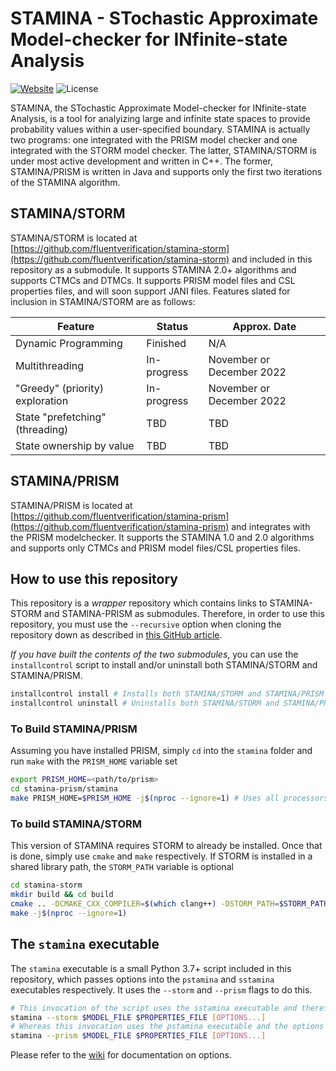 # STAMINA - STochastic Approximate Model-checker for INfinite-state Analysis

[![Website](https://img.shields.io/website?down_message=https%3A%2F%2Fstaminachecker.org&style=social&up_message=https%3A%2F%2Fstaminachecker.org&url=https%3A%2F%2Fstaminachecker.org)](https://staminachecker.org) ![License](https://img.shields.io/github/license/fluentverification/stamina-storm)

STAMINA, the STochastic Approximate Model-checker for INfinite-state Analysis, is a tool for analyizing large and infinite state spaces to provide probability values within a user-specified boundary. STAMINA is actually two programs: one integrated with the PRISM model checker and one integrated with the STORM model checker. The latter, STAMINA/STORM is under most active development and written in C++. The former, STAMINA/PRISM is written in Java and supports only the first two iterations of the STAMINA algorithm.

## STAMINA/STORM

STAMINA/STORM is located at [https://github.com/fluentverification/stamina-storm](https://github.com/fluentverification/stamina-storm) and included in this repository as a submodule. It supports STAMINA 2.0+ algorithms and supports CTMCs and DTMCs. It supports PRISM model files and CSL properties files, and will soon support JANI files. Features slated for inclusion in STAMINA/STORM are as follows:

| Feature                         | Status                  | Approx. Date              |
|---------------------------------|-------------------------|---------------------------|
| Dynamic Programming             | Finished                | N/A                       |
| Multithreading                  | In-progress             | November or December 2022 |
| "Greedy" (priority) exploration | In-progress             | November or December 2022 |
| State "prefetching" (threading) | TBD                     | TBD                       |
| State ownership by value        | TBD                     | TBD                       |

## STAMINA/PRISM

STAMINA/PRISM is located at [https://github.com/fluentverification/stamina-prism](https://github.com/fluentverification/stamina-prism) and integrates with the PRISM modelchecker. It supports the STAMINA 1.0 and 2.0 algorithms and supports only CTMCs and PRISM model files/CSL properties files.

## How to use this repository

This repository is a *wrapper* repository which contains links to STAMINA-STORM and STAMINA-PRISM as submodules. Therefore, in order to use this repository, you must use the `--recursive` option when cloning the repository down as described in [this GitHub article](https://github.blog/2016-02-01-working-with-submodules/).

*If you have built the contents of the two submodules*, you can use the `installcontrol` script to install and/or uninstall both STAMINA/STORM and STAMINA/PRISM.

```bash
installcontrol install # Installs both STAMINA/STORM and STAMINA/PRISM
installcontrol uninstall # Uninstalls both STAMINA/STORM and STAMINA/PRISM
```

### To Build STAMINA/PRISM

Assuming you have installed PRISM, simply `cd` into the `stamina` folder and run `make` with the `PRISM_HOME` variable set

```bash
export PRISM_HOME=<path/to/prism>
cd stamina-prism/stamina
make PRISM_HOME=$PRISM_HOME -j$(nproc --ignore=1) # Uses all processors but one to make. Omit this flag if you only want single-threaded building
```

### To build STAMINA/STORM

This version of STAMINA requires STORM to already be installed. Once that is done, simply use `cmake` and `make` respectively. If STORM is installed in a shared library path, the `STORM_PATH` variable is optional

```bash
cd stamina-storm
mkdir build && cd build
cmake .. -DCMAKE_CXX_COMPILER=$(which clang++) -DSTORM_PATH=$STORM_PATH # Omit if STORM is installed globally
make -j$(nproc --ignore=1)
```

## The `stamina` executable

The `stamina` executable is a small Python 3.7+ script included in this repository, which passes options into the `pstamina` and `sstamina` executables respectively. It uses the `--storm` and `--prism` flags to do this.

```bash
# This invocation of the script uses the sstamina executable and therefore the options for sstamina
stamina --storm $MODEL_FILE $PROPERTIES_FILE [OPTIONS...]
# Whereas this invocation uses the pstamina executable and the options for pstamina
stamina --prism $MODEL_FILE $PROPERTIES_FILE [OPTIONS...]
```

Please refer to the [wiki](https://staminachecker.org/wiki) for documentation on options.
